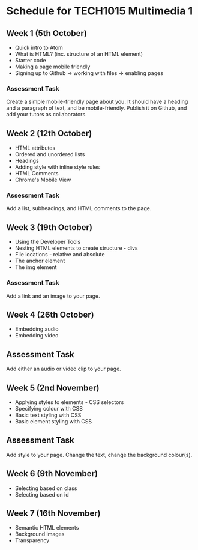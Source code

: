 # Schedule for TECH1015 Multimedia 1

## Week 1 (5th October)

- Quick intro to Atom
- What is HTML? (inc. structure of an HTML element)
- Starter code
- Making a page mobile friendly
- Signing up to Github -> working with files -> enabling pages

### Assessment Task

Create a simple mobile-friendly page about you. It should have a heading and a paragraph of text, and be mobile-friendly. Publish it on Github, and add your tutors as collaborators.

## Week 2 (12th October)

- HTML attributes
- Ordered and unordered lists
- Headings
- Adding style with inline style rules
- HTML Comments
- Chrome's Mobile View

### Assessment Task

Add a list, subheadings, and HTML comments to the page.

## Week 3 (19th October)

- Using the Developer Tools
- Nesting HTML elements to create structure - divs
- File locations - relative and absolute
- The anchor element
- The img element

### Assessment Task

Add a link and an image to your page.

## Week 4 (26th October)

- Embedding audio
- Embedding video

## Assessment Task

Add either an audio or video clip to your page.

## Week 5 (2nd November)

- Applying styles to elements - CSS selectors
- Specifying colour with CSS
- Basic text styling with CSS
- Basic element styling with CSS

## Assessment Task

Add style to your page. Change the text, change the background colour(s).

## Week 6 (9th November)

- Selecting based on class
- Selecting based on id

## Week 7 (16th November)

- Semantic HTML elements
- Background images
- Transparency
